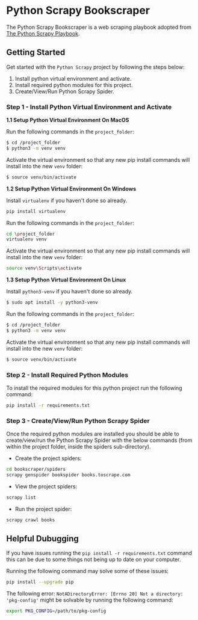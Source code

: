 # Python Scrapy Bookscraper

The Python Scrapy Bookscraper is a web scraping playbook adopted from [The Python Scrapy Playbook](https://thepythonscrapyplaybook.com/).

## Getting Started

Get started with the `Python Scrapy` project by following the steps below:

1. Install python virtual environment and activate.
2. Install required python modules for this project.
3. Create/View/Run Python Scrapy Spider.

### Step 1 - Install Python Virtual Environment and Activate

**1.1 Setup Python Virtual Environment On MacOS**

Run the following commands in the `project_folder`:

```bash
$ cd /project_folder
$ python3 -m venv venv
```

Activate the virtual environment so that any new pip install commands will install into the new `venv` folder:

```bash
$ source venv/bin/activate
```

**1.2 Setup Python Virtual Environment On Windows**

Install `virtualenv` if you haven't done so already.

```bash
pip install virtualenv
```

Run the following commands in the `project_folder`:

```bash
cd \project_folder
virtualenv venv
```

Activate the virtual environment so that any new pip install commands will install into the new `venv` folder:

```bash
source venv\Scripts\activate
```

**1.3 Setup Python Virtual Environment On Linux**

Install `python3-venv` if you haven't done so already.

```bash
$ sudo apt install -y python3-venv
```

Run the following commands in the `project_folder`:

```bash
$ cd /project_folder
$ python3 -m venv venv
```

Activate the virtual environment so that any new pip install commands will install into the new `venv` folder:

```bash
$ source venv/bin/activate
```

### Step 2 - Install Required Python Modules

To install the required modules for this python project run the following command:

```bash
pip install -r requirements.txt
```

### Step 3 - Create/View/Run Python Scrapy Spider

Once the required python modules are installed you should be able to create/view/run the Python Scrapy Spider with the below commands (from within the project folder, inside the spiders sub-directory).

* Create the project spiders:

```bash
cd bookscraper/spiders
scrapy genspider bookspider books.toscrape.com
```

* View the project spiders:

```bash
scrapy list
```

* Run the project spider:

```bash
scrapy crawl books
```



## Helpful Dubugging

If you have issues running the `pip install -r requirements.txt` command this can be due to some things not being up to date on your computer.

Running the following command may solve some of these issues:

```bash
pip install --upgrade pip
```

The following error: `NotADirectoryError: [Errno 20] Not a directory: 'pkg-config'` might be solvable by running the following command:

```bash
export PKG_CONFIG=/path/to/pkg-config
```

